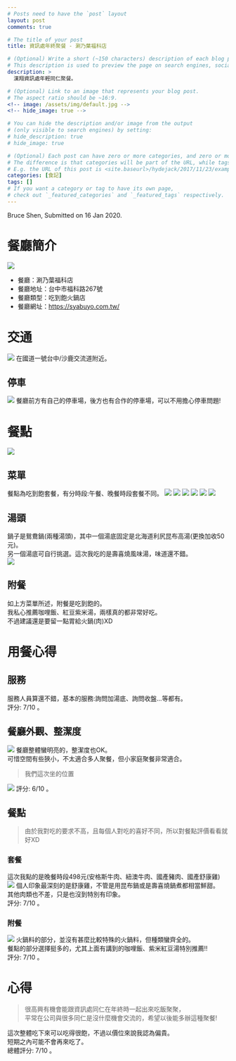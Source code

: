 ```yaml
---
# Posts need to have the `post` layout
layout: post
comments: true

# The title of your post
title: 資訊處年終聚餐 - 涮乃葉福科店

# (Optional) Write a short (~150 characters) description of each blog post.
# This description is used to preview the page on search engines, social media, etc.
description: >
  漢翔資訊處年輕同仁聚餐。

# (Optional) Link to an image that represents your blog post.
# The aspect ratio should be ~16:9.
<!-- image: /assets/img/default.jpg -->
<!-- hide_image: true -->

# You can hide the description and/or image from the output
# (only visible to search engines) by setting:
# hide_description: true
# hide_image: true

# (Optional) Each post can have zero or more categories, and zero or more tags.
# The difference is that categories will be part of the URL, while tags will not.
# E.g. the URL of this post is <site.baseurl>/hydejack/2017/11/23/example-content/
categories: [食記]
tags: []
# If you want a category or tag to have its own page,
# check out `_featured_categories` and `_featured_tags` respectively.
---
```

Bruce Shen, Submitted on 16 Jan 2020.


# 餐廳簡介

![](/assets/img/2020-01-13-資訊處聚餐/涮乃葉店面.jpg)

- 餐廳：涮乃葉福科店
- 餐廳地址：台中市福科路267號
- 餐廳類型：吃到飽火鍋店
- 餐廳網址：https://syabuyo.com.tw/


# 交通
![](/assets/img/2020-01-13-資訊處聚餐/交通.png)
在國道一號台中/沙鹿交流道附近。

## 停車
![](/assets/img/2020-01-13-資訊處聚餐/停車場.jpg)
餐廳前方有自己的停車場，後方也有合作的停車場，可以不用擔心停車問題!


# 餐點
![](/assets/img/2020-01-13-資訊處聚餐/食物.jpg)

## 菜單
餐點為吃到飽套餐，有分時段:午餐、晚餐時段套餐不同。
![](/assets/img/2020-01-13-資訊處聚餐/菜單1.jpg)
![](/assets/img/2020-01-13-資訊處聚餐/菜單2.jpg)
![](/assets/img/2020-01-13-資訊處聚餐/菜單3.jpg)
![](/assets/img/2020-01-13-資訊處聚餐/菜單4.jpg)
![](/assets/img/2020-01-13-資訊處聚餐/菜單5.jpg)
![](/assets/img/2020-01-13-資訊處聚餐/菜單6.jpg)

## 湯頭
鍋子是鴛鴦鍋(兩種湯頭)，其中一個湯底固定是北海道利尻昆布高湯(更換加收50元)。<BR>
另一個湯底可自行挑選。這次我吃的是壽喜燒風味湯，味道還不錯。<BR>
![](/assets/img/2020-01-13-資訊處聚餐/湯頭.jpg)

## 附餐
如上方菜單所述，附餐是吃到飽的。<BR>
我私心推薦咖哩飯、紅豆紫米湯，兩樣真的都非常好吃。<BR>
不過建議還是要留一點胃給火鍋(肉)XD<BR>


# 用餐心得

## 服務
服務人員算還不錯，基本的服務:詢問加湯底、詢問收盤...等都有。<BR>
評分: 7/10 。

## 餐廳外觀、整潔度
![](/assets/img/2020-01-13-資訊處聚餐/涮乃葉.jpg)
餐廳整體蠻明亮的，整潔度也OK。<BR>
可惜空間有些狹小，不太適合多人聚餐，但小家庭聚餐非常適合。<BR>
> 我們這次坐的位置

![](/assets/img/2020-01-13-資訊處聚餐/涮乃葉2.jpg)
評分: 6/10 。

## 餐點
> 由於我對吃的要求不高，且每個人對吃的喜好不同，所以對餐點評價看看就好XD

### 套餐
這次我點的是晚餐時段498元(安格斯牛肉、紐澳牛肉、國產豬肉、國產舒康雞)<BR>
![](/assets/img/2020-01-13-資訊處聚餐/菜單3.jpg)
個人印象最深刻的是舒康雞，不管是用昆布鍋或是壽喜燒鍋煮都相當鮮甜。<BR>
其他肉類也不差，只是也沒到特別有印象。<BR>
評分: 7/10 。<BR>

### 附餐
![](/assets/img/2020-01-13-資訊處聚餐/附餐.jpg)
火鍋料的部分，並沒有甚麼比較特殊的火鍋料，但種類蠻齊全的。<BR>
餐點的部分選擇挺多的，尤其上面有講到的咖哩飯、紫米紅豆湯特別推薦!!<BR>
評分: 7/10 。<BR>

# 心得
> 很高興有機會能跟資訊處同仁在年終時一起出來吃飯聚聚，<BR>
> 平常在公司與很多同仁是沒什麼機會交流的，希望以後能多辦這種聚餐!<BR>

這次整體吃下來可以吃得很飽，不過以價位來說我認為偏貴。<BR>
短期之內可能不會再來吃了。<BR>
總體評分: 7/10 。<BR>
